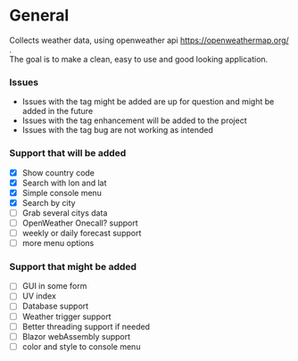 # General
Collects weather data, using openweather api https://openweathermap.org/ . <br/>The goal is to make a clean, easy to use and good looking application.


### Issues
- Issues with the tag might be added are up for question and might be added in the future
- Issues with the tag enhancement will be added to the project
- Issues with the tag bug are not working as intended

### Support that will be added 
- [x] Show country code
- [x] Search with lon and lat
- [x] Simple console menu
- [x] Search by city
- [ ] Grab several citys data
- [ ] OpenWeather Onecall? support
- [ ] weekly or daily forecast support
- [ ] more menu options
### Support that might be added
- [ ] GUI in some form
- [ ] UV index
- [ ] Database support
- [ ] Weather trigger support
- [ ] Better threading support if needed
- [ ] Blazor webAssembly support
- [ ] color and style to console menu
